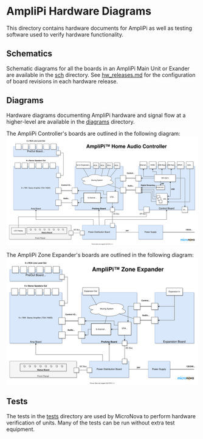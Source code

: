 # AmpliPi Hardware Diagrams
This directory contains hardware documents for AmpliPi as well as testing
software used to verify hardware functionality.

## Schematics
Schematic diagrams for all the boards in an AmpliPi Main Unit or Exander
are available in the [sch](sch) directory.
See [hw_releases.md](sch/hw_releases.md) for the configuration of board
revisions in each hardware release.

## Diagrams
Hardware diagrams documenting AmpliPi hardware and signal flow at a
higher-level are available in the [diagrams](diagrams) directory.

The AmpliPi Controller's boards are outlined in the following diagram:
![Controller Board Diagram](diagrams/controller_boards_diagram.drawio.svg)

The AmpliPi Zone Expander's boards are outlined in the following diagram:
![Zone Expander Board Diagram](diagrams/expander_boards_diagram.drawio.svg)

## Tests
The tests in the [tests](tests) directory are used by MicroNova to
perform hardware verification of units.
Many of the tests can be run without extra test equipment.
